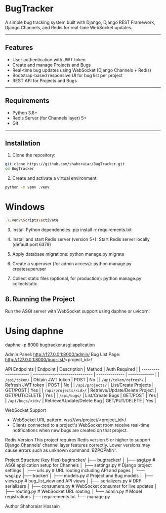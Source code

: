 # BugTracker

A simple bug tracking system built with Django, Django REST Framework, Django Channels, and Redis for real-time WebSocket updates.

---

## Features

- User authentication with JWT token
- Create and manage Projects and Bugs
- Real-time bug updates using WebSocket (Django Channels + Redis)
- Bootstrap-based responsive UI for bug list per project
- REST API for Projects and Bugs

---

## Requirements

- Python 3.8+
- Redis Server (for Channels layer) 5+
- Git

---

## Installation

1. Clone the repository:

```bash
git clone https://github.com/shahoraiar/BugTracker.git
cd BugTracker
```

2. Create and activate a virtual environment:
 ```bash
python -m venv .venv
```

# Windows
```bash
.\.venv\Scripts\activate
```

3. Install Python dependencies:
pip install -r requirements.txt

4. Install and start Redis server (version 5+):
Start Redis server locally (default port 6379)

5. Apply database migrations:
python manage.py migrate

6. Create a superuser (for admin access):
python manage.py createsuperuser

7. Collect static files (optional, for production):
python manage.py collectstatic

## 8. Running the Project
Run the ASGI server with WebSocket support using daphne or uvicorn:
# Using daphne
daphne -p 8000 bugtracker.asgi:application


Admin Panel: http://127.0.0.1:8000/admin/
Bug List Page: http://127.0.0.1:8000/bug-list/<project_id>/

API Endpoints
| Endpoint              | Description                    | Method         | Auth Required |
| --------------------- | ------------------------------ | -------------- | ------------- |
| `/api/token/`         | Obtain JWT token               | POST           | No            |
| `/api/token/refresh/` | Refresh JWT token              | POST           | No            |
| `/api/projects/`      | List/Create Projects           | GET/POST       | Yes           |
| `/api/projects/<id>/` | Retrieve/Update/Delete Project | GET/PUT/DELETE | Yes           |
| `/api/bugs/`          | List/Create Bugs               | GET/POST       | Yes           |
| `/api/bugs/<id>/`     | Retrieve/Update/Delete Bug     | GET/PUT/DELETE | Yes           |


WebSocket Support
* WebSocket URL pattern: ws://<host>/ws/project/<project_id>/
* Clients connected to a project's WebSocket room receive real-time notifications when new bugs are created on that project.

Redis Version
This project requires Redis version 5 or higher to support Django Channels' channel layer features correctly. Lower versions may cause errors such as unknown command 'BZPOPMIN'.


Project Structure (key files)
bugtracker/
├── bugtracker/
│   ├── asgi.py        # ASGI application setup for Channels
│   ├── settings.py    # Django project settings
│   ├── urls.py        # URL routing including API and pages
│   └── wsgi.py
├── tracker/
│   ├── models.py      # Project and Bug models
│   ├── views.py       # bug_list_view and API views
│   ├── serializers.py # DRF serializers
│   ├── consumers.py   # WebSocket consumer for live updates
│   ├── routing.py     # WebSocket URL routing
│   └── admin.py       # Model registrations
├── requirements.txt
└── manage.py


Author
Shahoraiar Hossain
